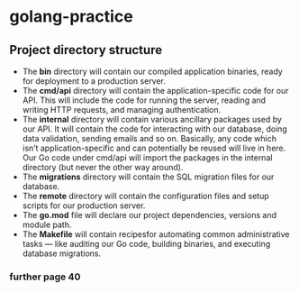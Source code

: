 # golang-practice

## Project directory structure
- The __bin__ directory will contain our compiled application binaries, ready for deployment to a production server.
- The __cmd/api__ directory will contain the application-specific code for our API. This will include the code for running the server, reading and writing HTTP requests, and managing authentication.
- The __internal__ directory will contain various ancillary packages used by our API. It will contain the code for interacting with our database, doing data validation, sending emails and so on. Basically, any code which isn’t application-specific and can potentially be reused will live in here. Our Go code under cmd/api will import the packages in the internal directory (but never the other way around).
- The __migrations__ directory will contain the SQL migration files for our database.
- The __remote__ directory will contain the configuration files and setup scripts for our production server.
- The __go.mod__ file will declare our project dependencies, versions and module path.
- The __Makefile__ will contain recipesfor automating common administrative tasks — like auditing our Go code, building binaries, and executing database migrations.

### further page 40
